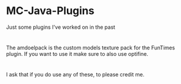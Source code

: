 # MC-Java-Plugins
Just some plugins I've worked on in the past
#
The amdoelpack is the custom models texture pack for the FunTimes plugin. If you want to use it make sure to also use optifine.
#
#
#
#
I ask that if you do use any of these, to please credit me.
